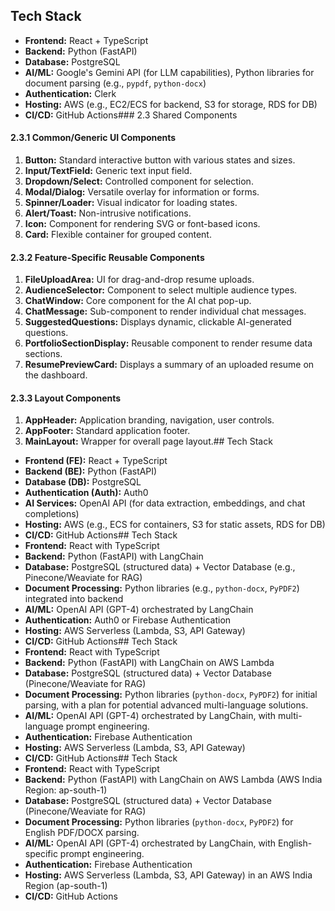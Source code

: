 ## Tech Stack

-   **Frontend:** React + TypeScript
-   **Backend:** Python (FastAPI)
-   **Database:** PostgreSQL
-   **AI/ML:** Google's Gemini API (for LLM capabilities), Python libraries for document parsing (e.g., `pypdf`, `python-docx`)
-   **Authentication:** Clerk
-   **Hosting:** AWS (e.g., EC2/ECS for backend, S3 for storage, RDS for DB)
-   **CI/CD:** GitHub Actions### 2.3 Shared Components

#### 2.3.1 Common/Generic UI Components

1.  **Button:** Standard interactive button with various states and sizes.
2.  **Input/TextField:** Generic text input field.
3.  **Dropdown/Select:** Controlled component for selection.
4.  **Modal/Dialog:** Versatile overlay for information or forms.
5.  **Spinner/Loader:** Visual indicator for loading states.
6.  **Alert/Toast:** Non-intrusive notifications.
7.  **Icon:** Component for rendering SVG or font-based icons.
8.  **Card:** Flexible container for grouped content.

#### 2.3.2 Feature-Specific Reusable Components

1.  **FileUploadArea:** UI for drag-and-drop resume uploads.
2.  **AudienceSelector:** Component to select multiple audience types.
3.  **ChatWindow:** Core component for the AI chat pop-up.
4.  **ChatMessage:** Sub-component to render individual chat messages.
5.  **SuggestedQuestions:** Displays dynamic, clickable AI-generated questions.
6.  **PortfolioSectionDisplay:** Reusable component to render resume data sections.
7.  **ResumePreviewCard:** Displays a summary of an uploaded resume on the dashboard.

#### 2.3.3 Layout Components

1.  **AppHeader:** Application branding, navigation, user controls.
2.  **AppFooter:** Standard application footer.
3.  **MainLayout:** Wrapper for overall page layout.## Tech Stack

- **Frontend (FE):** React + TypeScript
- **Backend (BE):** Python (FastAPI)
- **Database (DB):** PostgreSQL
- **Authentication (Auth):** Auth0
- **AI Services:** OpenAI API (for data extraction, embeddings, and chat completions)
- **Hosting:** AWS (e.g., ECS for containers, S3 for static assets, RDS for DB)
- **CI/CD:** GitHub Actions## Tech Stack
- **Frontend:** React with TypeScript
- **Backend:** Python (FastAPI) with LangChain
- **Database:** PostgreSQL (structured data) + Vector Database (e.g., Pinecone/Weaviate for RAG)
- **Document Processing:** Python libraries (e.g., `python-docx`, `PyPDF2`) integrated into backend
- **AI/ML:** OpenAI API (GPT-4) orchestrated by LangChain
- **Authentication:** Auth0 or Firebase Authentication
- **Hosting:** AWS Serverless (Lambda, S3, API Gateway)
- **CI/CD:** GitHub Actions## Tech Stack
- **Frontend:** React with TypeScript
- **Backend:** Python (FastAPI) with LangChain on AWS Lambda
- **Database:** PostgreSQL (structured data) + Vector Database (Pinecone/Weaviate for RAG)
- **Document Processing:** Python libraries (`python-docx`, `PyPDF2`) for initial parsing, with a plan for potential advanced multi-language solutions.
- **AI/ML:** OpenAI API (GPT-4) orchestrated by LangChain, with multi-language prompt engineering.
- **Authentication:** Firebase Authentication
- **Hosting:** AWS Serverless (Lambda, S3, API Gateway)
- **CI/CD:** GitHub Actions## Tech Stack
- **Frontend:** React with TypeScript
- **Backend:** Python (FastAPI) with LangChain on AWS Lambda (AWS India Region: ap-south-1)
- **Database:** PostgreSQL (structured data) + Vector Database (Pinecone/Weaviate for RAG)
- **Document Processing:** Python libraries (`python-docx`, `PyPDF2`) for English PDF/DOCX parsing.
- **AI/ML:** OpenAI API (GPT-4) orchestrated by LangChain, with English-specific prompt engineering.
- **Authentication:** Firebase Authentication
- **Hosting:** AWS Serverless (Lambda, S3, API Gateway) in an AWS India Region (ap-south-1)
- **CI/CD:** GitHub Actions